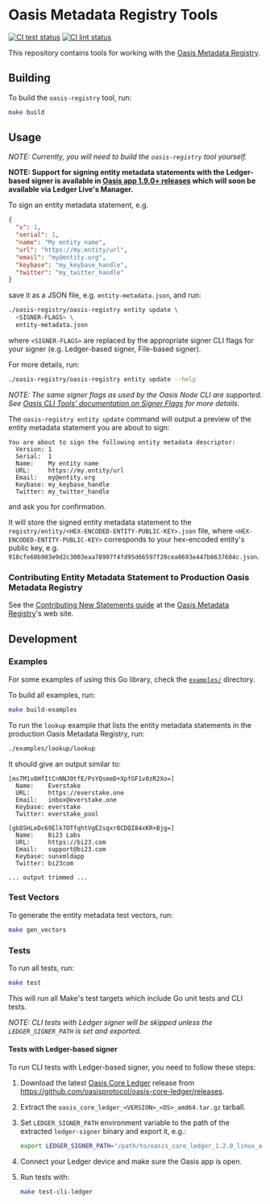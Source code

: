 # Oasis Metadata Registry Tools

[![CI test status][github-ci-tests-badge]][github-ci-tests-link]
[![CI lint status][github-ci-lint-badge]][github-ci-lint-link]

<!-- markdownlint-disable line-length -->
[github-ci-tests-badge]: https://github.com/oasisprotocol/oasis-core-rosetta-gateway/workflows/ci-tests/badge.svg
[github-ci-tests-link]: https://github.com/oasisprotocol/oasis-core-rosetta-gateway/actions?query=workflow:ci-tests+branch:master
[github-ci-lint-badge]: https://github.com/oasisprotocol/oasis-core-rosetta-gateway/workflows/ci-lint/badge.svg
[github-ci-lint-link]: https://github.com/oasisprotocol/oasis-core-rosetta-gateway/actions?query=workflow:ci-lint+branch:master
<!-- markdownlint-enable line-length -->

This repository contains tools for working with the [Oasis Metadata Registry].

[Oasis Metadata Registry]: https://github.com/oasisprotocol/metadata-registry

## Building

To build the `oasis-registry` tool, run:

```sh
make build
```

## Usage

_NOTE: Currently, you will need to build the `oasis-registry` tool yourself._

**NOTE: Support for signing entity metadata statements with the Ledger-based
signer is available in [Oasis app 1.9.0+ releases] which will soon be available
via Ledger Live's Manager.**

To sign an entity metadata statement, e.g.

```json
{
  "v": 1,
  "serial": 1,
  "name": "My entity name",
  "url": "https://my.entity/url",
  "email": "my@entity.org",
  "keybase": "my_keybase_handle",
  "twitter": "my_twitter_handle"
}
```

save it as a JSON file, e.g. `entity-metadata.json`, and run:

```sh
./oasis-registry/oasis-registry entity update \
  <SIGNER-FLAGS> \
  entity-metadata.json
```

where `<SIGNER-FLAGS>` are replaced by the appropriate signer CLI flags for your
signer (e.g. Ledger-based signer, File-based signer).

For more details, run:

```sh
./oasis-registry/oasis-registry entity update --help
```

_NOTE: The same signer flags as used by the Oasis Node CLI are supported.
See [Oasis CLI Tools' documentation on Signer Flags][oasis-cli-flags] for more
details._

The `oasis-registry entity update` command will output a preview of the entity
metadata statement you are about to sign:

```text
You are about to sign the following entity metadata descriptor:
  Version: 1
  Serial:  1
  Name:    My entity name
  URL:     https://my.entity/url
  Email:   my@entity.org
  Keybase: my_keybase_handle
  Twitter: my_twitter_handle
```

and ask you for confirmation.

It will store the signed entity metadata statement to the
`registry/entity/<HEX-ENCODED-ENTITY-PUBLIC-KEY>.json` file, where
`<HEX-ENCODED-ENTITY-PUBLIC-KEY>` corresponds to your hex-encoded entity's
public key, e.g.
`918cfe60b903e9d2c3003eaa78997f4fd95d66597f20cea8693e447b6637604c.json`.

[oasis-cli-flags]:
  https://docs.oasis.dev/general/manage-tokens/oasis-cli-tools/setup#signer-flags
[Oasis app 1.9.0+ releases]: https://github.com/Zondax/ledger-oasis/releases

### Contributing Entity Metadata Statement to Production Oasis Metadata Registry

See the [Contributing New Statements guide][contrib-guide] at the
[Oasis Metadata Registry]'s web site.

[contrib-guide]:
  https://github.com/oasisprotocol/metadata-registry#contributing-new-statements

## Development

### Examples

For some examples of using this Go library, check the [`examples/`] directory.

To build all examples, run:

```sh
make build-examples
```

To run the `lookup` example that lists the entity metadata statements in the
production Oasis Metadata Registry, run:

```sh
./examples/lookup/lookup
```

It should give an output similar to:

```text
[ms7M1v8HfItCnNNJ0tfE/PsYQsmeD+XpfGF1v0zR2Xo=]
  Name:    Everstake
  URL:     https://everstake.one
  Email:   inbox@everstake.one
  Keybase: everstake
  Twitter: everstake_pool

[gb8SHLeDc69Elk7OTfqhtVgE2sqxrBCDQI84xKR+Bjg=]
  Name:    Bi23 Labs
  URL:     https://bi23.com
  Email:   support@bi23.com
  Keybase: sunxmldapp
  Twitter: bi23com

... output trimmed ...
```

[`examples/`]: examples/

### Test Vectors

To generate the entity metadata test vectors, run:

```sh
make gen_vectors
```

### Tests

To run all tests, run:

```sh
make test
```

This will run all Make's test targets which include Go unit tests and CLI tests.

_NOTE: CLI tests with Ledger signer will be skipped unless the
`LEDGER_SIGNER_PATH` is set and exported._

#### Tests with Ledger-based signer

To run CLI tests with Ledger-based signer, you need to follow these steps:

1. Download the latest [Oasis Core Ledger] release from
   <https://github.com/oasisprotocol/oasis-core-ledger/releases>.

2. Extract the `oasis_core_ledger_<VERSION>_<OS>_amd64.tar.gz` tarball.

3. Set `LEDGER_SIGNER_PATH` environment variable to the path of the extracted
   `ledger-signer` binary and export it, e.g.:

   ```sh
   export LEDGER_SIGNER_PATH="/path/to/oasis_core_ledger_1.2.0_linux_amd64/ledger-signer"
   ```

4. Connect your Ledger device and make sure the Oasis app is open.

5. Run tests with:

   ```sh
   make test-cli-ledger
   ```

[Oasis Core Ledger]: https://docs.oasis.dev/oasis-core-ledger/
